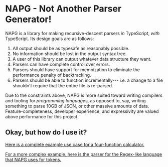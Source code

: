 # NAPG - Not Another Parser Generator!

NAPG is a library for making recursive-descent parsers _in_ TypeScript, _with_ TypeScript. Its design goals are as follows:

1. All output should be as typesafe as reasonably possible.
2. No information should be lost in the output syntax tree.
3. A user of this library can output whatever data structure they want.
4. Parsers can have complete control over errors.
5. Parsers should have support for memoization to eliminate the performance penalty of backtracking.
6. Parsers should be able to function incrementally--- i.e. a change to a file shouldn't require that the entire file is re-parsed.

Due to the constraints above, NAPG is more suited toward writing compilers and tooling for _programming languages_, as opposed to, say, writing something to parse 10GB of JSON, or other massive amounts of data. Feature-completeness, developer experience, and expressivity are valued above performance for this project.

## Okay, but how do I use it?

[Here is a complete example use case for a four-function calculator.](https://github.com/radian628/napg/blob/main/test/four-function-calc.ts)

[For a more complex example, here is the parser for the Regex-like language that NAPG uses for tokens.](https://github.com/radian628/napg/blob/main/src/pattern.ts)
